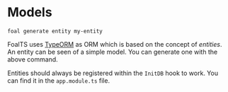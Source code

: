 # Models

```shell
foal generate entity my-entity
```

FoalTS uses [TypeORM](http://typeorm.io/#/) as ORM which is based on the concept of *entities*. An entity can be seen of a simple model. You can generate one with the above command.

Entities should always be registered within the `InitDB` hook to work. You can find it in the `app.module.ts` file.
